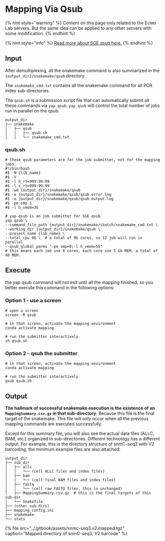 # Mapping Via Qsub

{% hint style="warning" %}
Content on this page only related to the Ecker Lab servers. But the same idea can be applied to any other servers with some modification.
{% endhint %}

{% hint style="info" %}
[Read more about SGE qsub here.](http://bioinformatics.mdc-berlin.de/intro2UnixandSGE/sun_grid_engine_for_beginners/how_to_submit_a_job_using_qsub.html)
{% endhint %}

## Input

After demultiplexing, all the snakemake command is also summarized in the `{output_dir}/snakemake/qsub` directory. 

The `snakemake_cmd.txt` contains all the snakemake command for all PCR index sub-directories. 

The `qsub.sh` is a submission script file that can automatically submit all these commands via `yap qsub`. `yap qsub` will control the total number of jobs run in parallel on the qsub. 

```text
output_dir
├── snakemake
│   ├── qsub
│   │   ├── qsub.sh
│   │   └── snakemake_cmd.txt
```

### qsub.sh

```text
# these qsub parameters are for the job submitter, not for the mapping jobs.
#!/bin/bash
#$ -N {lib_name}
#$ -V
#$ -l h_rt=999:99:99
#$ -l s_rt=999:99:99
#$ -wd {output_dir}/snakemake/qsub
#$ -e {output_dir}/snakemake/qsub/qsub.error.log
#$ -o {output_dir}/snakemake/qsub/qsub.output.log
#$ -pe smp 1
#$ -l h_vmem=3G

# yap qsub is an job submitter for SGE qsub
yap qsub \
--command_file_path {output_dir}/snakemake/sbatch/snakemake_cmd.txt \
--working_dir {output_dir}/snakemake/qsub \
--project_name {lib_name} \
--total_cpu 96 \  # a total of 96 cores, so 12 job will run in parallel
--qsub_global_parms "-pe smp=8;-l h_vmem=5G"  
# this means each job use 8 cores, each core use 5 Gb MEM, a total of 40 MEM.

```

## Execute

the yap qsub command will not exit until all the mapping finished, so you better execute this command in the following options:

### Option 1 - use a screen

```text
# open a screen
screen -R qsub

# in that screen, activate the mapping environment
conda activate mapping

# run the submitter interactively
sh qsub.sh
```

### Option 2 - qsub the submitter

```text
# in that screen, activate the mapping environment
conda activate mapping

# run the submitter interactively
qsub qsub.sh
```

## Output

**The hallmark of successful snakemake execution is the existence of an `MappingSummary.csv.gz` in that sub-directory.** Because this file is the final target of the snakemake. This file will only occur when all the previous mapping commands are executed successfully.

Except for this summary file, you will also see the actual data files \(ALLC, BAM, etc.\) organized in sub-directories. Different technology has a different output. For example, this is the directory structure of snmC-seq3 with V2 barcoding, the minimum example files are also attached:

```text
output_dir
├── sub_dir
│   ├── allc
│   │   └── (cell ALLC files and index files)
│   ├── bam
│   │   └── (cell final BAM files and index files)
│   ├── fastq
│   │   └── (cell raw FASTQ files, this is unchanged) 
│   ├── MappingSummary.csv.gz  # this is the final targets of this sub-dir
│   └── Snakefile
├── (other sub-dirs)
├── mapping_config.ini
├── snakemake
└── stats
```

{% file src="../.gitbook/assets/snmc-seq3.v2.mapped.tgz" caption="Mapped directory of snmC-seq3, V2 barcode" %}

